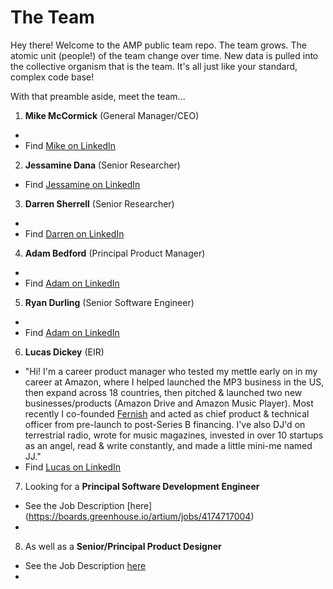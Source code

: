 # The Team
Hey there! Welcome to the AMP public team repo. The team grows. The atomic unit (people!) of the team change over time. New data is pulled into the collective organism that is the team. It's all just like your standard, complex code base!

With that preamble aside, meet the team...

1. **Mike McCormick** (General Manager/CEO)
 - 
 - Find [Mike on LinkedIn](https://www.linkedin.com/in/get-to-know-mike/) 
2. **Jessamine Dana** (Senior Researcher)

 - Find [Jessamine on LinkedIn](https://www.linkedin.com/in/jessamine-dana-92927513/)
3. **Darren Sherrell** (Senior Researcher)
 - 
 - Find [Darren on LinkedIn](https://www.linkedin.com/in/diffractionspectroscopy/)
4. **Adam Bedford** (Principal Product Manager)
 - 
 - Find [Adam on LinkedIn](https://www.linkedin.com/in/bedfordadam/)
5. **Ryan Durling** (Senior Software Engineer)
  -
  -  Find [Adam on LinkedIn](https://www.linkedin.com/in/ryanpdurling/)
6. **Lucas Dickey** (EIR)
 - "Hi! I'm a career product manager who tested my mettle early on in my career at Amazon, where I helped launched the MP3 business in the US, then expand across 18 countries, then pitched & launched two new businesses/products (Amazon Drive and Amazon Music Player). Most recently I co-founded [Fernish](www.fernish.com) and acted as chief product & technical officer from pre-launch to post-Series B financing. I've also DJ'd on terrestrial radio, wrote for music magazines, invested in over 10 startups as an angel, read & write constantly, and made a little mini-me named JJ."
 - Find [Lucas on LinkedIn](https://www.linkedin.com/in/lucasdickey) 
7. Looking for a **Principal Software Development Engineer** 
 - See the Job Description [here] (https://boards.greenhouse.io/artium/jobs/4174717004)
 -  
8. As well as a **Senior/Principal Product Designer**
 - See the Job Description [here](https://boards.greenhouse.io/artium/jobs/4174745004)
 - 
